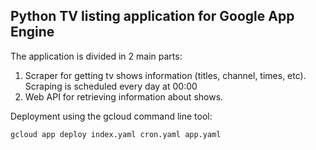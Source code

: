 Python TV listing application for Google App Engine
---------------------------------------------------
The application is divided in 2 main parts:

1. Scraper for getting tv shows information (titles, channel, times, etc). Scraping is scheduled every day at 00:00
2. Web API for retrieving information about shows.

Deployment using the gcloud command line tool:

`gcloud app deploy index.yaml cron.yaml app.yaml`
